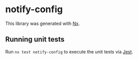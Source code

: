 # notify-config

This library was generated with [Nx](https://nx.dev).

## Running unit tests

Run `nx test notify-config` to execute the unit tests via [Jest](https://jestjs.io).

